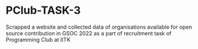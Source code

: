 # PClub-TASK-3
Scrapped a website and collected data of organisations available for open source contribution in GSOC 2022 as a part of recruitment task of Programming Club at IITK
